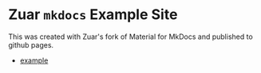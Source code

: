 # Zuar `mkdocs` Example Site

This was created with Zuar's fork of Material for MkDocs and published to
github pages.

* [example](example.md)
